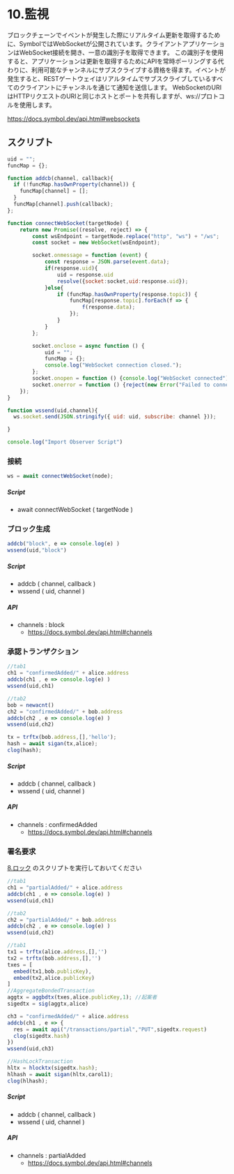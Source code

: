 # 10.監視

ブロックチェーンでイベントが発生した際にリアルタイム更新を取得するために、SymbolではWebSocketが公開されています。クライアントアプリケーションはWebSocket接続を開き、一意の識別子を取得できます。
この識別子を使用すると、アプリケーションは更新を取得するためにAPIを常時ポーリングする代わりに、利用可能なチャンネルにサブスクライブする資格を得ます。イベントが発生すると、RESTゲートウェイはリアルタイムでサブスクライブしているすべてのクライアントにチャンネルを通じて通知を送信します。
WebSocketのURIはHTTPリクエストのURIと同じホストとポートを共有しますが、ws://プロトコルを使用します。

https://docs.symbol.dev/api.html#websockets

## スクリプト
```js
uid = "";
funcMap = {};

function addcb(channel, callback){
  if (!funcMap.hasOwnProperty(channel)) {
    funcMap[channel] = [];
  }
  funcMap[channel].push(callback);
};

function connectWebSocket(targetNode) {
    return new Promise((resolve, reject) => {
        const wsEndpoint = targetNode.replace("http", "ws") + "/ws";
        const socket = new WebSocket(wsEndpoint);

        socket.onmessage = function (event) {
            const response = JSON.parse(event.data);
            if(response.uid){
                uid = response.uid
                resolve({socket:socket,uid:response.uid});
            }else{
                if (funcMap.hasOwnProperty(response.topic)) {
                    funcMap[response.topic].forEach(f => {
                        f(response.data);
                    });
                }
            }
        };

        socket.onclose = async function () {
            uid = "";
            funcMap = {};
            console.log("WebSocket connection closed.");
        };
        socket.onopen = function () {console.log("WebSocket connected");};
        socket.onerror = function () {reject(new Error("Failed to connect to the WebSocket"));};
    });
}

function wssend(uid,channel){
  ws.socket.send(JSON.stringify({ uid: uid, subscribe: channel }));

}

console.log("Import Observer Script")
```

### 接続
```js
ws = await connectWebSocket(node);
```
##### Script
- await connectWebSocket ( targetNode )


### ブロック生成
```js
addcb("block", e => console.log(e) )
wssend(uid,"block")
```

##### Script
- addcb ( channel, callback )
- wssend ( uid, channel )

##### API
- channels : block
  - https://docs.symbol.dev/api.html#channels


### 承認トランザクション
```js
//tab1
ch1 = "confirmedAdded/" + alice.address
addcb(ch1 , e => console.log(e) )
wssend(uid,ch1)

//tab2
bob = newacnt()
ch2 = "confirmedAdded/" + bob.address
addcb(ch2 , e => console.log(e) )
wssend(uid,ch2)

tx = trftx(bob.address,[],'hello');
hash = await sigan(tx,alice);
clog(hash);
```

##### Script
- addcb ( channel, callback )
- wssend ( uid, channel )

##### API
- channels : confirmedAdded
  - https://docs.symbol.dev/api.html#channels

### 署名要求

[8.ロック](08_lock.md) のスクリプトを実行しておいてください

```js
//tab1
ch1 = "partialAdded/" + alice.address
addcb(ch1 , e => console.log(e) )
wssend(uid,ch1)

//tab2
ch2 = "partialAdded/" + bob.address
addcb(ch2 , e => console.log(e) )
wssend(uid,ch2)

//tab1
tx1 = trftx(alice.address,[],'')
tx2 = trftx(bob.address,[],'')
txes = [
  embed(tx1,bob.publicKey),
  embed(tx2,alice.publicKey)
]
//AggregateBondedTransaction
aggtx = aggbdtx(txes,alice.publicKey,1); //起案者
sigedtx = sig(aggtx,alice)

ch3 = "confirmedAdded/" + alice.address
addcb(ch1 , e => {
  res = await api("/transactions/partial","PUT",sigedtx.request)
  clog(sigedtx.hash)
})
wssend(uid,ch3)

//HashLockTransaction
hltx = hlocktx(sigedtx.hash);
hlhash = await sigan(hltx,carol1);
clog(hlhash);
```

##### Script
- addcb ( channel, callback )
- wssend ( uid, channel )

##### API
- channels : partialAdded
  - https://docs.symbol.dev/api.html#channels
